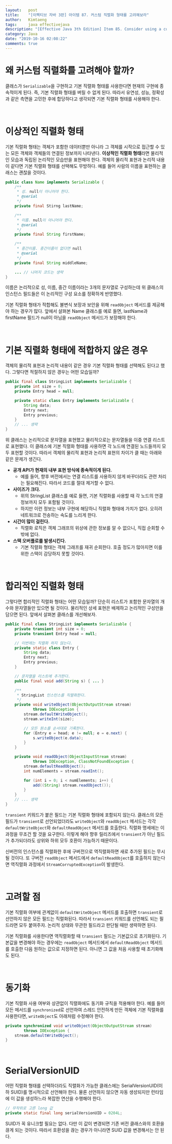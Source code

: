 ```yaml
---
layout:   post
title:    "[이펙티브 자바 3판] 아이템 87. 커스텀 직렬화 형태를 고려해보라"
author:   Kimtaeng
tags: 	  java effectivejava
description: "[Effective Java 3th Edition] Item 85. Consider using a custom serialized form"
category: Java
date: "2019-10-16 02:08:22"
comments: true
---
```


# 왜 커스텀 직렬화를 고려해야 할까?
클래스가 `Serializable`을 구현하고 기본 직렬화 형태를 사용한다면 현재의 구현에 종속적이게 된다. 즉, 기본 직렬화 형태를
버릴 수 없게 된다. 따라서 유연성, 성능, 정확성과 같은 측면을 고민한 후에 합당하다고 생각되면 기본 직렬화 형태를 사용해야 한다.

<br/>

# 이상적인 직렬화 형태
기본 직렬화 형태는 객체가 포함한 데이터뿐만 아니라 그 객체를 시작으로 접근할 수 있는 모든 객체와 객체들의 연결된 정보까지 나타낸다.
**이상적인 직렬화 형태**라면 물리적인 모습과 독립된 논리적인 모습만을 표현해야 한다. 객체의 물리적 표현과 논리적 내용이 같다면
기본 직렬화 형태를 선택해도 무방하다. 예를 들어 사람의 이름을 표현하는 클래스는 괜찮을 것이다.

```java
public class Name implements Serializable {
    /**
     * 성. null이 아니어야 한다.
     * @serial
     */
    private final Stirng lastName;

    /**
     * 이름. null이 아니어야 한다.
     * @serial
     */
    private final String firstName;

    /**
     * 중간이름. 중간이름이 없다면 null
     * @serial
     */
    private final String middleName;

    ... // 나머지 코드는 생략
}
```

이름은 논리적으로 성, 이름, 중간 이름이라는 3개의 문자열로 구성하는데 위 클래스의 인스턴스 필드들은
이 논리적인 구성 요소를 정확하게 반영했다.

기본 직렬화 형태가 적합해도 불변식 보장과 보안을 위해 `readObject` 메서드를 제공해야 하는 경우가 많다.
앞에서 살펴본 Name 클래스를 예로 들면, lastName과 firstName 필드가 null이 아님을 `readObject` 메서드가 보장해야 한다.

<br/>

# 기본 직렬화 형태에 적합하지 않은 경우
객체의 물리적 표현과 논리적 내용이 같은 경우 기본 직렬화 형태를 선택해도 된다고 했다. 그렇다면 적절하지 않은 경우는 어떤 모습일까?

```java
public final class StringList implements Serializable {
    private int size = 0;
    private Entry head = null;

    private static class Entry implements Serializable {
        String data;
        Entry next;
        Entry previous;
    }
    // ... 생략
}
```

위 클래스는 논리적으로 문자열을 표현했고 물리적으로는 문자열들을 이중 연결 리스트로 표현했다. 이 클래스에 기본 직렬화 형태를
사용하면 각 노드에 연결된 노드들까지 모두 표현할 것이다. 따라서 객체의 물리적 표현과 논리적 표현의 차이가 클 때는 아래와 같은
문제가 생긴다.

- **공개 API가 현재의 내부 표현 방식에 종속적이게 된다.**
  - 예를 들어, 향후 버전에서는 연결 리스트를 사용하지 않게 바꾸더라도 관련 처리는 필요해진다. 따라서 코드를 절대 제거할 수 없다.
- **사이즈가 크다.**
  - 위의 StringList 클래스를 예로 들면, 기본 직렬화를 사용할 때 각 노드의 연결 정보까지 모두 포함될 것이다.
  - 하지만 이런 정보는 내부 구현에 해당하니 직렬화 형태에 가치가 없다. 오히려 네트워크로 전송하는 속도를 느리게 한다.
- **시간이 많이 걸린다.**
  - 직렬화 로직은 객체 그래프의 위상에 관한 정보를 알 수 없으니, 직접 순회할 수밖에 없다.
- **스택 오버플로를 발생시킨다.**
  - 기본 직렬화 형태는 객체 그래프를 재귀 순회한다. 호출 정도가 많아지면 이를 위한 스택이 감당하지 못할 것이다.

<br/>

# 합리적인 직렬화 형태
그렇다면 합리적인 직렬화 형태는 어떤 모습일까? 단순히 리스트가 포함한 문자열의 개수와 문자열들만 있으면 될 것이다.
물리적인 상세 표현은 배제하고 논리적인 구성만을 담으면 된다. 앞에서 살펴본 클래스를 개선해보자.

```java
public final class StringList implements Serializable {
    private transient int size = 0;
    private transient Entry head = null;

    // 이번에는 직렬화 하지 않는다.
    private static class Entry {
        String data;
        Entry next;
        Entry previous;
    }

    // 문자열을 리스트에 추가한다.
    public final void add(String s) { ... }

    /**
     * StringList 인스턴스를 직렬화한다.
     */
    private void writeObject(ObjectOutputStream stream)
            throws IOException {
        stream.defaultWriteObject();
        stream.writeInt(size);

        // 모든 원소를 순서대로 기록한다.
        for (Entry e = head; e != null; e = e.next) {
            s.writeObject(e.data);
        }
    }

    private void readObject(ObjectInputStream stream)
            throws IOException, ClassNotFoundException {
        stream.defaultReadObject();
        int numElements = stream.readInt();

        for (int i = 0; i < numElements; i++) {
            add((String) stream.readObject());
        }
    }
    // ... 생략
}
```

`transient` 키워드가 붙은 필드는 기본 직렬화 형태에 포함되지 않는다. 클래스의 모든 필드가 `transient`로 선언되었더라도
`writeObject`와 `readObject` 메서드는 각각 `defaultWriteObject`와 `defaultReadObject` 메서드를 호출한다. 직렬화 명세에는
이 과정을 무조건 할 것을 요구한다. 이렇게 해야 향후 릴리즈에서 `transient`가 아닌 필드가 추가되더라도 상위와 하위 모두 호환이
가능하기 때문이다.

신버전의 인스턴스를 직렬화한 후에 구버전으로 역직렬화하면 새로 추가된 필드는 무시될 것이다. 또 구버전 `readObject` 메서드에서
`defaultReadObject`를 호출하지 않는다면 역직렬화 과정에서 `StreamCorruptedException`이 발생한다.

<br/>

# 고려할 점
기본 직렬화 여부에 관계없이 `defaultWriteObject` 메서드를 호출하면 `transient`로 선언하지 않은 모든 필드는 직렬화된다.
따라서 `transient` 키워드를 선언해도 되는 필드라면 모두 붙여주자. 논리적 상태와 무관한 필드라고 판단될 때만 생략하면 된다.

기본 직렬화를 사용한다면 역직렬화할 때 `transient` 필드는 기본값으로 초기화된다. 기본값을 변경해야 하는 경우에는 `readObject`
메서드에서 `defaultReadObject` 메서드를 호출한 다음 원하는 값으로 지정하면 된다. 아니면 그 값을 처음 사용할 때 초기화해도 된다.

<br/>

# 동기화
기본 직렬화 사용 여부와 상관없이 직렬화에도 동기화 규칙을 적용해야 한다. 예를 들어 모든 메서드를 `synchronized`로 선언하여
스레드 안전하게 만든 객체에 기본 직렬화를 사용한다면, `writeObject`도 아래처럼 수정해야 한다.

```java
private synchronized void writeObject(ObjectOutputStream stream)
        throws IOException {
    stream.defaultWriteObject();
}
```

<br/>

# SerialVersionUID
어떤 직렬화 형태를 선택하더라도 직렬화가 가능한 클래스에는 SerialVersionUID(이하 SUID)를 명시적으로 선언해야 한다.
물론 선언하지 않으면 자동 생성되지만 런타임에 이 값을 생성하느라 복잡한 연산을 수행해야 한다.

```java
// 무작위로 고른 long 값
private static final long serialVersionUID = 0204L;
```

SUID가 꼭 유니크할 필요는 없다. 다만 이 값이 변경되면 기존 버전 클래스와의 호환을 끊게 되는 것이다.
따라서 호환성을 끊는 경우가 아니라면 SUID 값을 변경해서는 안 된다.